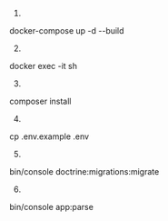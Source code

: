 1.
docker-compose up -d --build

2.
docker exec -it <php container> sh

3.
composer install

4.
cp .env.example .env

5.
bin/console doctrine:migrations:migrate

6.
bin/console app:parse
